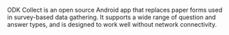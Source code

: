 ODK Collect is an open source Android app that replaces paper forms used in survey-based data gathering. It supports a wide range of question and answer types, and is designed to work well without network connectivity.
